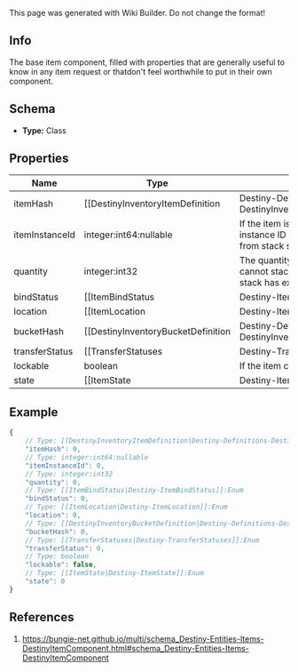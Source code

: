 <span class="wiki-builder">This page was generated with Wiki Builder. Do not change the format!</span>

## Info
The base item component, filled with properties that are generally useful to know in any item request or thatdon't feel worthwhile to put in their own component.

## Schema
* **Type:** Class

## Properties
Name | Type | Description
---- | ---- | -----------
itemHash | [[DestinyInventoryItemDefinition|Destiny-Definitions-DestinyInventoryItemDefinition]]:ManifestDefinition:integer:uint32 | The identifier for the item's definition, which is where most of the useful static information for the itemcan be found.
itemInstanceId | integer:int64:nullable | If the item is instanced, it will have an instance ID.  Lack of an instance ID impliesthat the item has no distinct local qualities aside from stack size.
quantity | integer:int32 | The quantity of the item in this stack.  Note that Instanced items cannot stack.If an instanced item, this value will always be 1 (as the stack has exactly one item in it)
bindStatus | [[ItemBindStatus|Destiny-ItemBindStatus]]:Enum | If the item is bound to a location, it will be specified in this enum.
location | [[ItemLocation|Destiny-ItemLocation]]:Enum | An easy reference for where the item is located.  Redundant if you got the itemfrom an Inventory, but useful when making detail calls on specific items.
bucketHash | [[DestinyInventoryBucketDefinition|Destiny-Definitions-DestinyInventoryBucketDefinition]]:ManifestDefinition:integer:uint32 | The hash identifier for the specific inventory bucket in which the item is located.
transferStatus | [[TransferStatuses|Destiny-TransferStatuses]]:Enum | If there is a known error state that would cause this item to not be transferable, this Flags enum willindicate all of those error states.  Otherwise, it will be 0 (CanTransfer).
lockable | boolean | If the item can be locked, this will indicate that state.
state | [[ItemState|Destiny-ItemState]]:Enum | A flags enumeration indicating the states of the item: whether it's tracked or locked for example.

## Example
```javascript
{
    // Type: [[DestinyInventoryItemDefinition|Destiny-Definitions-DestinyInventoryItemDefinition]]:ManifestDefinition:integer:uint32
    "itemHash": 0,
    // Type: integer:int64:nullable
    "itemInstanceId": 0,
    // Type: integer:int32
    "quantity": 0,
    // Type: [[ItemBindStatus|Destiny-ItemBindStatus]]:Enum
    "bindStatus": 0,
    // Type: [[ItemLocation|Destiny-ItemLocation]]:Enum
    "location": 0,
    // Type: [[DestinyInventoryBucketDefinition|Destiny-Definitions-DestinyInventoryBucketDefinition]]:ManifestDefinition:integer:uint32
    "bucketHash": 0,
    // Type: [[TransferStatuses|Destiny-TransferStatuses]]:Enum
    "transferStatus": 0,
    // Type: boolean
    "lockable": false,
    // Type: [[ItemState|Destiny-ItemState]]:Enum
    "state": 0
}

```

## References
1. https://bungie-net.github.io/multi/schema_Destiny-Entities-Items-DestinyItemComponent.html#schema_Destiny-Entities-Items-DestinyItemComponent
